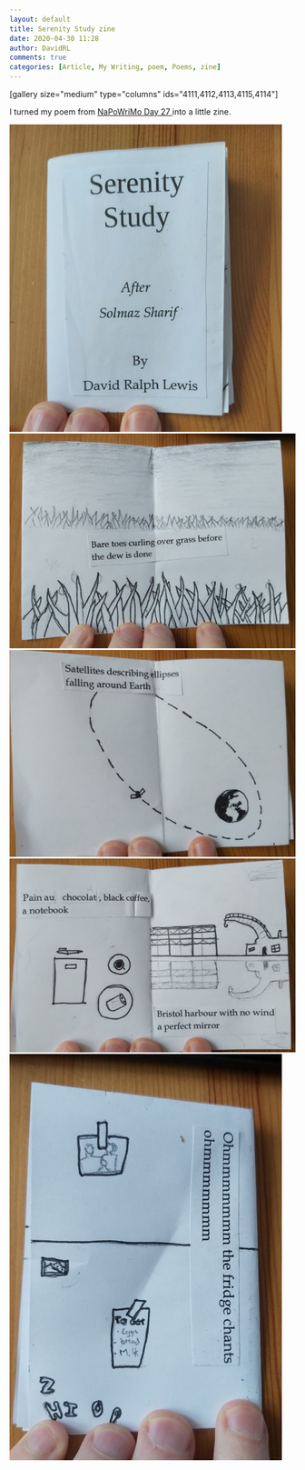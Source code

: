 ```yaml
---
layout: default
title: Serenity Study zine
date: 2020-04-30 11:28
author: DavidRL
comments: true
categories: [Article, My Writing, poem, Poems, zine]
---
```

[gallery size="medium" type="columns" ids="4111,4112,4113,4115,4114"]

I turned my poem from <a href="https://davidralphlewis.co.uk/napowrimo-2020-day-27-serenity-study/">NaPoWriMo Day 27 </a>into a little zine.

![image](/assets/images/articles/sszine1.jpg) ![image](/assets/images/articles/sszine2.jpg) ![image](/assets/images/articles/sszine3.jpg) ![image](/assets/images/articles/sszine4.jpg) ![image](/assets/images/articles/sszine5.jpg)
